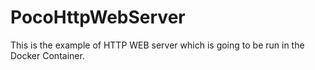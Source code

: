 # PocoHttpWebServer

This is the example of HTTP WEB server which is going to be run in the Docker Container.
